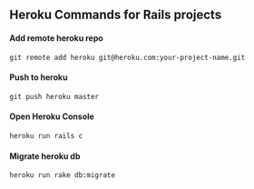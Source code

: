 ## Heroku Commands for Rails projects

#### Add remote heroku repo
    git remote add heroku git@heroku.com:your-project-name.git

#### Push to heroku
    git push heroku master

#### Open Heroku Console
    heroku run rails c

#### Migrate heroku db
    heroku run rake db:migrate
